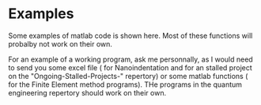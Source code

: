 # Examples


Some examples of matlab code is shown here. Most of these functions will probalby not work on their own. 

For an example of a working program, ask me personnally, as I would need to send you some excel file ( for Nanoindentation and for an stalled project on the "Ongoing-Stalled-Projects-" repertory) or some matlab functions ( for the Finite Element method programs). THe programs in the quantum engineering repertory should work on their own. 
